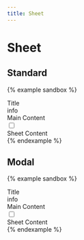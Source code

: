 ```yaml
---
title: Sheet
---
```


# Sheet

## Standard

{% example sandbox %}
<div class="display-flex">
  <div class="flex-grow-1">
    <div class="top-app-bar top-app-bar--sticky-top">
      <div class="top-app-bar__title">
        Title
      </div>
      <div class="top-app-bar__action display-none@laptop">
        <label for="standard-sheet-toggle" class="button button--icon">
          <span class="material-icons">info</span>
        </label>
      </div>
    </div>
    <div class="padding-3">
      Main Content
    </div>
  </div>

  <input type="checkbox" id="standard-sheet-toggle" class="side-sheet-toggle">
  <div id="side-sheet-permanently" class="side-sheet">
    <div class="side-sheet__container">
      <div class="padding-3">
        Sheet Content
      </div>
    </div>
    <label for="standard-sheet-toggle" class="side-sheet__scrim">
    </label>
  </div>
</div>
{% endexample %}

## Modal

{% example sandbox %}
<div class="top-app-bar top-app-bar--sticky-top">
  <div class="top-app-bar__title">
    Title
  </div>
  <div class="top-app-bar__action">
    <label for="modal-sheet-toggle" class="button button--icon">
      <span class="material-icons">info</span>
    </label>
  </div>
</div>

<div class="padding-3">
  Main Content
</div>

<input type="checkbox" id="modal-sheet-toggle" class="side-sheet-toggle">
<div id="side-sheet-modal" class="side-sheet side-sheet--modal">
  <div class="side-sheet__container">
    <div class="padding-3">
      Sheet Content
    </div>
  </div>
  <label for="modal-sheet-toggle" class="side-sheet__scrim">
  </label>
</div>
{% endexample %}
